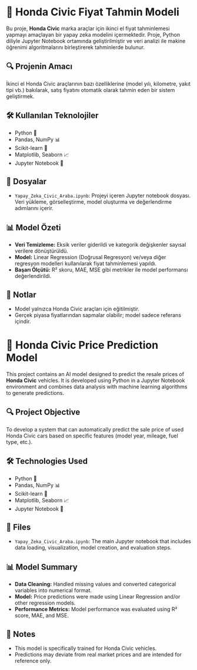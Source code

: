 
# 🚗 Honda Civic Fiyat Tahmin Modeli

Bu proje, **Honda Civic** marka araçlar için ikinci el fiyat tahminlemesi yapmayı amaçlayan bir yapay zeka modelini içermektedir. Proje, Python diliyle Jupyter Notebook ortamında geliştirilmiştir ve veri analizi ile makine öğrenimi algoritmalarını birleştirerek tahminlerde bulunur.

## 🔍 Projenin Amacı

İkinci el Honda Civic araçlarının bazı özelliklerine (model yılı, kilometre, yakıt tipi vb.) bakılarak, satış fiyatını otomatik olarak tahmin eden bir sistem geliştirmek.

## 🛠️ Kullanılan Teknolojiler

- Python 🐍
- Pandas, NumPy 📊
- Scikit-learn 🔧
- Matplotlib, Seaborn 📈
- Jupyter Notebook 📓

## 📁 Dosyalar

- `Yapay_Zeka_Civic_Araba.ipynb`: Projeyi içeren Jupyter notebook dosyası. Veri yükleme, görselleştirme, model oluşturma ve değerlendirme adımlarını içerir.

## 📊 Model Özeti

- **Veri Temizleme:** Eksik veriler giderildi ve kategorik değişkenler sayısal verilere dönüştürüldü.
- **Model:** Linear Regression (Doğrusal Regresyon) ve/veya diğer regresyon modelleri kullanılarak fiyat tahminlemesi yapıldı.
- **Başarı Ölçütü:** R² skoru, MAE, MSE gibi metrikler ile model performansı değerlendirildi.

## 📌 Notlar

- Model yalnızca Honda Civic araçları için eğitilmiştir.
- Gerçek piyasa fiyatlarından sapmalar olabilir; model sadece referans içindir.




# 🚗 Honda Civic Price Prediction Model

This project contains an AI model designed to predict the resale prices of **Honda Civic** vehicles. It is developed using Python in a Jupyter Notebook environment and combines data analysis with machine learning algorithms to generate predictions.

## 🔍 Project Objective

To develop a system that can automatically predict the sale price of used Honda Civic cars based on specific features (model year, mileage, fuel type, etc.).

## 🛠️ Technologies Used

- Python 🐍
- Pandas, NumPy 📊
- Scikit-learn 🔧
- Matplotlib, Seaborn 📈
- Jupyter Notebook 📓

## 📁 Files

- `Yapay_Zeka_Civic_Araba.ipynb`: The main Jupyter notebook that includes data loading, visualization, model creation, and evaluation steps.

## 📊 Model Summary

- **Data Cleaning:** Handled missing values and converted categorical variables into numerical format.
- **Model:** Price predictions were made using Linear Regression and/or other regression models.
- **Performance Metrics:** Model performance was evaluated using R² score, MAE, and MSE.


## 📌 Notes

- This model is specifically trained for Honda Civic vehicles.
- Predictions may deviate from real market prices and are intended for reference only.
